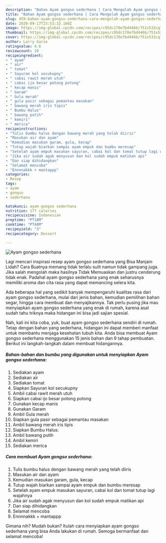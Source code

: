 ```yaml
---
description: "Bahan Ayam gongso sederhana | Cara Mengolah Ayam gongso sederhana Yang Paling Enak"
title: "Bahan Ayam gongso sederhana | Cara Mengolah Ayam gongso sederhana Yang Paling Enak"
slug: 459-bahan-ayam-gongso-sederhana-cara-mengolah-ayam-gongso-sederhana-yang-paling-enak
date: 2020-09-17T23:53:33.160Z
image: https://img-global.cpcdn.com/recipes/c95dc170e7bd446b/751x532cq70/ayam-gongso-sederhana-foto-resep-utama.jpg
thumbnail: https://img-global.cpcdn.com/recipes/c95dc170e7bd446b/751x532cq70/ayam-gongso-sederhana-foto-resep-utama.jpg
cover: https://img-global.cpcdn.com/recipes/c95dc170e7bd446b/751x532cq70/ayam-gongso-sederhana-foto-resep-utama.jpg
author: Larry Garza
ratingvalue: 4.6
reviewcount: 10
recipeingredient:
- " ayam"
- " air"
- " tomat"
- " Sayuran kol secukupny"
- " cabai rawit merah utuh"
- " cabai ijo besar potong potong"
- " kecap manis"
- " Garam"
- " Gula merah"
- " gula pasir sebagai pemantau masakan"
- " bawang merah iris tipis"
- " Bumbu Halus"
- " bawang putih"
- " kemiri"
- " merica"
recipeinstructions:
- "Tulis bumbu halus dengan bawang merah yang telah diiris"
- "Masukan air dan ayam"
- "Kemudian masukan garam, gula, kecap"
- "Tutup wajah biarkan sampai ayam empuk dan bumbu meresap"
- "Setelah ayam empuk masukan sayuran, cabai kol dan tomat tutup lagi wajahnya"
- "Jika air sudah agak menyusun dan kol sudah empuk matikan api"
- "Dan siap dihidangkan"
- "Selamat mencoba"
- "Ennnnakkk + mantappp"
categories:
- Resep
tags:
- ayam
- gongso
- sederhana

katakunci: ayam gongso sederhana 
nutrition: 177 calories
recipecuisine: Indonesian
preptime: "PT18M"
cooktime: "PT48M"
recipeyield: "3"
recipecategory: Dessert

---
```



![Ayam gongso sederhana](https://img-global.cpcdn.com/recipes/c95dc170e7bd446b/751x532cq70/ayam-gongso-sederhana-foto-resep-utama.jpg)

Lagi mencari inspirasi resep ayam gongso sederhana yang Bisa Manjain Lidah? Cara Buatnya memang tidak terlalu sulit namun tidak gampang juga. Jika salah mengolah maka hasilnya Tidak Memuaskan dan justru cenderung tidak enak. Padahal ayam gongso sederhana yang enak seharusnya memiliki aroma dan cita rasa yang dapat memancing selera kita.

Ada beberapa hal yang sedikit banyak mempengaruhi kualitas rasa dari ayam gongso sederhana, mulai dari jenis bahan, kemudian pemilihan bahan segar, hingga cara membuat dan menyajikannya. Tak perlu pusing jika mau menyiapkan ayam gongso sederhana yang enak di rumah, karena asal sudah tahu triknya maka hidangan ini bisa jadi sajian spesial.




Nah, kali ini kita coba, yuk, buat ayam gongso sederhana sendiri di rumah. Tetap dengan bahan yang sederhana, hidangan ini dapat memberi manfaat untuk membantu menjaga kesehatan tubuh kita. Anda bisa membuat Ayam gongso sederhana menggunakan 15 jenis bahan dan 9 tahap pembuatan. Berikut ini langkah-langkah dalam membuat hidangannya.

<!--inarticleads1-->

##### Bahan-bahan dan bumbu yang digunakan untuk menyiapkan Ayam gongso sederhana:

1. Sediakan  ayam
1. Sediakan  air
1. Sediakan  tomat
1. Siapkan  Sayuran kol secukupny
1. Ambil  cabai rawit merah utuh
1. Siapkan  cabai ijo besar potong potong
1. Gunakan  kecap manis
1. Gunakan  Garam
1. Ambil  Gula merah
1. Siapkan  gula pasir sebagai pemantau masakan
1. Ambil  bawang merah iris tipis
1. Siapkan  Bumbu Halus:
1. Ambil  bawang putih
1. Ambil  kemiri
1. Sediakan  merica




<!--inarticleads2-->

##### Cara membuat Ayam gongso sederhana:

1. Tulis bumbu halus dengan bawang merah yang telah diiris
1. Masukan air dan ayam
1. Kemudian masukan garam, gula, kecap
1. Tutup wajah biarkan sampai ayam empuk dan bumbu meresap
1. Setelah ayam empuk masukan sayuran, cabai kol dan tomat tutup lagi wajahnya
1. Jika air sudah agak menyusun dan kol sudah empuk matikan api
1. Dan siap dihidangkan
1. Selamat mencoba
1. Ennnnakkk + mantappp




Gimana nih? Mudah bukan? Itulah cara menyiapkan ayam gongso sederhana yang bisa Anda lakukan di rumah. Semoga bermanfaat dan selamat mencoba!
